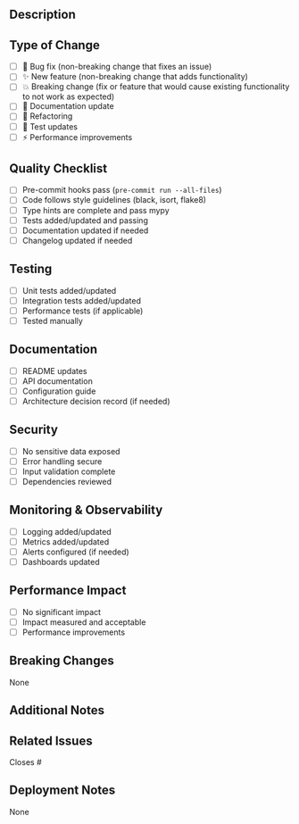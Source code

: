 ## Description
<!-- Provide a clear and concise description of the changes -->

## Type of Change
<!-- Mark relevant items with an [x] -->

- [ ] 🐛 Bug fix (non-breaking change that fixes an issue)
- [ ] ✨ New feature (non-breaking change that adds functionality)
- [ ] 💥 Breaking change (fix or feature that would cause existing functionality to not work as expected)
- [ ] 📝 Documentation update
- [ ] 🔨 Refactoring
- [ ] 🧪 Test updates
- [ ] ⚡️ Performance improvements

## Quality Checklist
<!-- Verify these before submitting -->

- [ ] Pre-commit hooks pass (`pre-commit run --all-files`)
- [ ] Code follows style guidelines (black, isort, flake8)
- [ ] Type hints are complete and pass mypy
- [ ] Tests added/updated and passing
- [ ] Documentation updated if needed
- [ ] Changelog updated if needed

## Testing
<!-- Describe the testing you've done -->

- [ ] Unit tests added/updated
- [ ] Integration tests added/updated
- [ ] Performance tests (if applicable)
- [ ] Tested manually

## Documentation
<!-- Check documentation updates -->

- [ ] README updates
- [ ] API documentation
- [ ] Configuration guide
- [ ] Architecture decision record (if needed)

## Security
<!-- Review security implications -->

- [ ] No sensitive data exposed
- [ ] Error handling secure
- [ ] Input validation complete
- [ ] Dependencies reviewed

## Monitoring & Observability
<!-- Check observability updates -->

- [ ] Logging added/updated
- [ ] Metrics added/updated
- [ ] Alerts configured (if needed)
- [ ] Dashboards updated

## Performance Impact
<!-- Describe performance implications -->

- [ ] No significant impact
- [ ] Impact measured and acceptable
- [ ] Performance improvements

## Breaking Changes
<!-- List any breaking changes and migration steps -->

None

## Additional Notes
<!-- Any other context or screenshots -->

## Related Issues
<!-- Link related issues -->

Closes #

## Deployment Notes
<!-- Special deployment considerations -->

None
